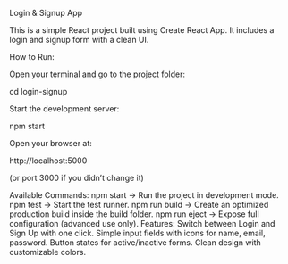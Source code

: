 Login & Signup App

This is a simple React project built using Create React App.
It includes a login and signup form with a clean UI.

How to Run:

Open your terminal and go to the project folder:

cd login-signup

Start the development server:

npm start

Open your browser at:

http://localhost:5000

(or port 3000 if you didn’t change it)

Available Commands:
npm start → Run the project in development mode.
npm test → Start the test runner.
npm run build → Create an optimized production build inside the build folder.
npm run eject → Expose full configuration (advanced use only).
Features:
Switch between Login and Sign Up with one click.
Simple input fields with icons for name, email, password.
Button states for active/inactive forms.
Clean design with customizable colors.
